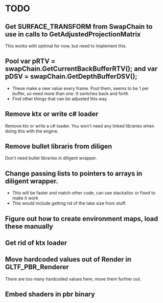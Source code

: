 # TODO

## Get SURFACE_TRANSFORM from SwapChain to use in calls to GetAdjustedProjectionMatrix
This works with optimal for now, but need to implement this.

## Pool             var pRTV = swapChain.GetCurrentBackBufferRTV(); and var pDSV = swapChain.GetDepthBufferDSV();
 * These make a new value every frame. Pool them, seems to be 1 per buffer, so need more than one. It switches back and forth
 * Find other things that can be adjusted this way

 ## Remove ktx or write c# loader
 Remove ktx or write a c# loader. You won't need any linked libraries when doing this with the engine.

 ## Remove bullet libraris from diligen
 Don't need bullet libraries in diligent wrapper.

 ## Change passing lists to pointers to arrays in diligent wrapper.
  * This will be faster and match other code, can use stackalloc or fixed to make it work
  * This would include getting rid of the take size from stuff.

## Figure out how to create environment maps, load these manually

## Get rid of ktx loader

## Move hardcoded values out of Render in GLTF_PBR_Renderer
There are too many hardcoded values here, move them further out.

## Embed shaders in pbr binary